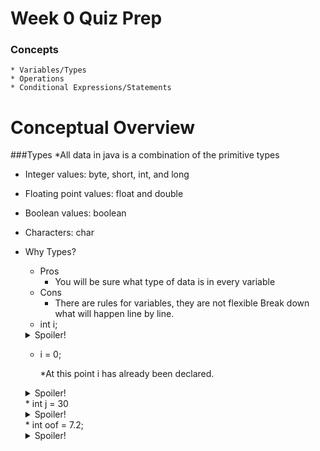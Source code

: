 # Week 0 Quiz Prep

### Concepts
    * Variables/Types
    * Operations
    * Conditional Expressions/Statements

# Conceptual Overview
###Types
*All data in java is a combination of the primitive types
   * Integer values: byte, short, int, and long
   * Floating point values: float and double
   * Boolean values: boolean
   * Characters: char
   
* Why Types?
   * Pros
     * You will be sure what type of data is in every variable
   * Cons
      * There are rules for variables, they are not flexible
Break down what will happen line by line.
   * int i;
   <details>
   <summary>Spoiler!</summary>
      Declaring a variable of type int with the name i.
   </details>

   * i = 0;
   
      *At this point i has already been declared.
    
   <details>
   <summary>Spoiler!</summary>
      Setting a variable of type integer equal to 0.
   </details>
   * int j = 30
   <details>
   <summary>Spoiler!</summary>
      Did you notice the missing semi-colon? The program will crash and burn.
   </details>
   * int oof = 7.2;
   <details>
   <summary>Spoiler!</summary>
      We have declared a variable of type int. However we have set it equal to 7.2. Unlike doubles an int is not capabale of having decimals. So it will be equal to 7.
   </details>
   <br></br>
   
   
